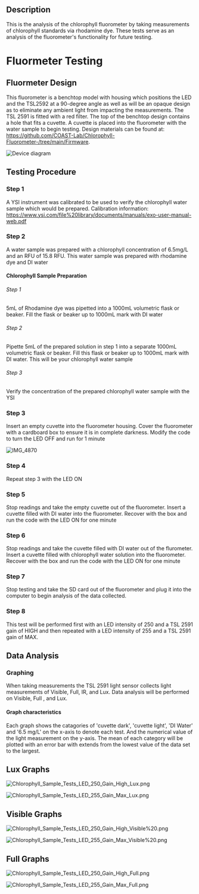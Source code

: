 ## Description
This is the analysis of the chlorophyll fluorometer by taking measurements 
of chlorophyll standards via rhodamine dye. These tests serve as an analysis
of the fluorometer's functionality for future testing. 

# Fluormeter Testing

## Fluormeter Design 
This fluorometer is a benchtop model with housing which positions the LED and 
the TSL2592 at a 90-degree angle as well as will be an opaque design as to 
eliminate any ambient light from impacting the measurements. The TSL 2591
is fitted with a red filter. The top of the benchtop design contains a hole 
that fits a cuvette. A cuvette is placed into the fluorometer with the water
sample to begin testing. Design materials can be found at:
https://github.com/COAST-Lab/Chlorophyll-Fluorometer-/tree/main/Firmware. 

![Device diagram](https://github.com/jessiewynne/Chlorophyll-Fluorometer-/assets/106984291/e1dbfbcf-1282-4f4f-b6a5-64d1a4bbdccc)

## Testing Procedure 

### Step 1
A YSI instrument was calibrated to be used to verify the chlorophyll water sample
which would be prepared. Calibration information: 
https://www.ysi.com/file%20library/documents/manuals/exo-user-manual-web.pdf

### Step 2
A water sample was prepared with a chlorophyll concentration of 6.5mg/L and 
an RFU of 15.8 RFU. This water sample was prepared with rhodamine dye and DI water



#### Chlorophyll Sample Preparation
###### Step 1
5mL of Rhodamine dye was pipetted into a 1000mL volumetric flask or beaker. Fill 
the flask or beaker up to 1000mL mark with DI water
    
###### Step 2
Pipette 5mL of the prepared solution in step 1 into a separate 1000mL volumetric
flask or beaker. Fill this flask or beaker up to 1000mL mark with DI water. This
will be your chlorophyll water sample

###### Step 3
Verify the concentration of the prepared chlorophyll water sample with the YSI



    
### Step 3
Insert an empty cuvette into the fluorometer housing. Cover the fluorometer with a 
cardboard box to ensure it is in complete darkness. Modify the code to turn the LED OFF
and run for 1 minute 

![IMG_4870](https://github.com/jessiewynne/Chlorophyll-Fluorometer-/assets/106984291/631908a3-fcbd-4e5a-ba5a-82cc02da3a98)



### Step 4
Repeat step 3 with the LED ON 

### Step 5
Stop readings and take the empty cuvette out of the fluorometer. Insert a cuvette 
filled with DI water into the fluorometer. Recover with the box and run the code 
with the LED ON for one minute

### Step 6
Stop readings and take the cuvette filled with DI water out of the flurometer. 
Insert a cuvette filled with chlorophyll water solution into the fluorometer. 
Recover with the box and run the code with the LED ON for one minute

### Step 7
Stop testing and take the SD card out of the fluorometer and plug it into the 
computer to begin analysis of the data collected. 

### Step 8
This test will be performed first with an LED intensity of 250 and a TSL 2591
gain of HIGH and then repeated with a LED intensity of 255 and a TSL 2591
gain of MAX. 


## Data Analysis 

### Graphing 
When taking measurements the TSL 2591 light sensor collects light measurements 
of Visible, Full, IR, and Lux. Data analysis will be performed on Visible, Full
, and Lux. 

#### Graph characteristics
Each graph shows the catagories of 'cuvette dark', 'cuvette light', 'DI Water' 
and '6.5 mg/L' on the x-axis to denote each test. And the numerical value of 
the light measurement on the y-axis. The mean of each category will be plotted
with an error bar with extends from the lowest value of the data set to 
the largest. 

## Lux Graphs 

![Chlorophyll_Sample_Tests_LED_250_Gain_High_Lux.png](attachment:Chlorophyll_Sample_Tests_LED_250_Gain_High_Lux.png)

![Chlorophyll_Sample_Tests_LED_255_Gain_Max_Lux.png](attachment:Chlorophyll_Sample_Tests_LED_255_Gain_Max_Lux.png)

## Visible Graphs 

![Chlorophyll_Sample_Tests_LED_250_Gain_High_Visible%20.png](attachment:Chlorophyll_Sample_Tests_LED_250_Gain_High_Visible%20.png)

![Chlorophyll_Sample_Tests_LED_255_Gain_Max_Visible%20.png](attachment:Chlorophyll_Sample_Tests_LED_255_Gain_Max_Visible%20.png)

## Full Graphs 

![Chlorophyll_Sample_Tests_LED_250_Gain_High_Full.png](attachment:Chlorophyll_Sample_Tests_LED_250_Gain_High_Full.png)

![Chlorophyll_Sample_Tests_LED_255_Gain_Max_Full.png](attachment:Chlorophyll_Sample_Tests_LED_255_Gain_Max_Full.png)
